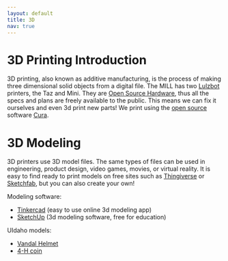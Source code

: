 ```yaml
---
layout: default
title: 3D
nav: true
---
```


# 3D Printing Introduction

3D printing, also known as additive manufacturing, is the process of making three dimensional solid objects from a digital file.
The MILL has two [Lulzbot](https://www.lulzbot.com) printers, the Taz and Mini.
They are [Open Source Hardware](https://en.wikipedia.org/wiki/Open-source_hardware), thus all the specs and plans are freely available to the public. 
This means we can fix it ourselves and even 3d print new parts! 
We print using the [open source](https://en.wikipedia.org/wiki/Open-source_software) software [Cura](https://www.lulzbot.com/cura).

# 3D Modeling

3D printers use 3D model files. 
The same types of files can be used in engineering, product design, video games, movies, or virtual reality.
It is easy to find ready to print models on free sites such as [Thingiverse](https://www.thingiverse.com/) or [Sketchfab](https://sketchfab.com/models/categories/cultural-heritage-history), but you can also create your own!

Modeling software:

- [Tinkercad](https://www.tinkercad.com/) (easy to use online 3d modeling app)
- [SketchUp](http://www.sketchup.com/) (3d modeling software, free for education)

UIdaho models:

- [Vandal Helmet](https://www.thingiverse.com/thing:2358903)
- [4-H coin](http://www.lib.uidaho.edu/services/workshops/resources/4hcoin2017.stl)
